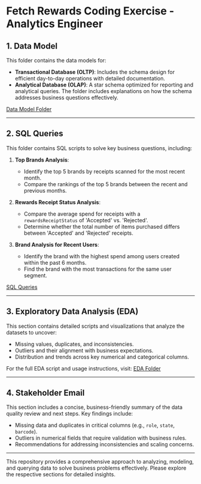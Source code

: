# Fetch Rewards Coding Exercise - Analytics Engineer

## **1. Data Model**
This folder contains the data models for:
- **Transactional Database (OLTP)**: Includes the schema design for efficient day-to-day operations with detailed documentation.
- **Analytical Database (OLAP)**: A star schema optimized for reporting and analytical queries. The folder includes explanations on how the schema addresses business questions effectively.

[Data Model Folder](Data_Models)

---

## **2. SQL Queries**
This folder contains SQL scripts to solve key business questions, including:

1. **Top Brands Analysis**:
   - Identify the top 5 brands by receipts scanned for the most recent month.
   - Compare the rankings of the top 5 brands between the recent and previous months.

2. **Rewards Receipt Status Analysis**:
   - Compare the average spend for receipts with a `rewardsReceiptStatus` of 'Accepted' vs. 'Rejected'.
   - Determine whether the total number of items purchased differs between 'Accepted' and 'Rejected' receipts.

3. **Brand Analysis for Recent Users**:
   - Identify the brand with the highest spend among users created within the past 6 months.
   - Find the brand with the most transactions for the same user segment.

[SQL Queries](https://github.com/MGVM/Fetch_Rewards_AE/SQL_Queries)

---

## **3. Exploratory Data Analysis (EDA)**
This section contains detailed scripts and visualizations that analyze the datasets to uncover:
- Missing values, duplicates, and inconsistencies.
- Outliers and their alignment with business expectations.
- Distribution and trends across key numerical and categorical columns.

For the full EDA script and usage instructions, visit:
[EDA Folder](https://github.com/MGVM/Fetch_Rewards_AE/EDA)

---

## **4. Stakeholder Email**
This section includes a concise, business-friendly summary of the data quality review and next steps. Key findings include:
- Missing data and duplicates in critical columns (e.g., `role`, `state`, `barcode`).
- Outliers in numerical fields that require validation with business rules.
- Recommendations for addressing inconsistencies and scaling concerns.

---

This repository provides a comprehensive approach to analyzing, modeling, and querying data to solve business problems effectively. Please explore the respective sections for detailed insights.
